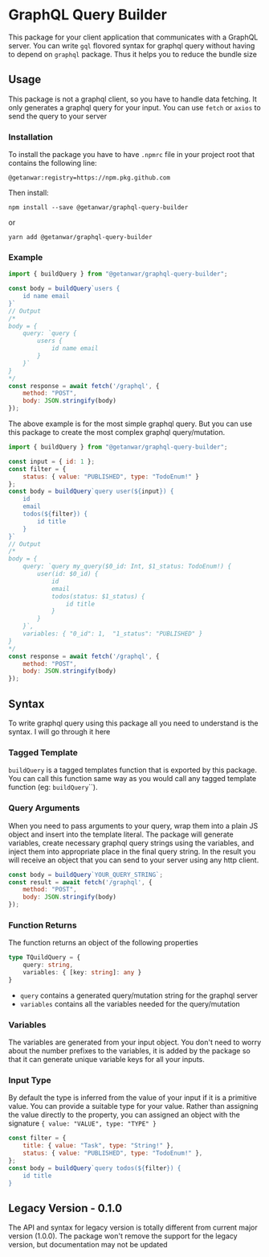# GraphQL Query Builder 

This package for your client application that communicates with a GraphQL server. You can write `gql` flovored syntax for graphql query without having to depend on `graphql` package. Thus it helps you to reduce the bundle size

## Usage

This package is not a graphql client, so you have to handle data fetching. It only generates a graphql query for your input. You can use `fetch` or `axios` to send the query to your server

### Installation

To install the package you have to have `.npmrc` file in your project root that contains the following line:
```shell 
@getanwar:registry=https://npm.pkg.github.com
```

Then install: 

```shell
npm install --save @getanwar/graphql-query-builder
```
or 
```shell
yarn add @getanwar/graphql-query-builder
```

### Example
```js
import { buildQuery } from "@getanwar/graphql-query-builder";

const body = buildQuery`users {
    id name email
}`
// Output 
/*
body = {
    query: `query {
        users {
            id name email
        }
    }`
}
*/
const response = await fetch('/graphql', {
    method: "POST",
    body: JSON.stringify(body)
});
```

The above example is for the most simple graphql query. But you can use this package to create the most complex graphql query/mutation.

```js
import { buildQuery } from "@getanwar/graphql-query-builder";

const input = { id: 1 };
const filter = {
    status: { value: "PUBLISHED", type: "TodoEnum!" }
};
const body = buildQuery`query user(${input}) {
    id
    email
    todos(${filter}) {
        id title
    }
}`
// Output 
/*
body = {
    query: `query my_query($0_id: Int, $1_status: TodoEnum!) {
        user(id: $0_id) {
            id
            email
            todos(status: $1_status) {
                id title
            }
        }
    }`,
    variables: { "0_id": 1,  "1_status": "PUBLISHED" }
}
*/
const response = await fetch('/graphql', {
    method: "POST",
    body: JSON.stringify(body)
});
```

## Syntax

To write graphql query using this package all you need to understand is the syntax. I will go through it here

### Tagged Template
`buildQuery` is a tagged templates function that is exported by this package. You can call this function same way as you would call any tagged template function (eg: `buildQuery`\`\`). 

### Query Arguments
When you need to pass arguments to your query, wrap them into a plain JS object and insert into the template literal. The package will generate variables, create necessary graphql query strings using the variables, and inject them into appropriate place in the final query string. In the result you will receive an object that you can send to your server using any http client.
```js
const body = buildQuery`YOUR_QUERY_STRING`;
const result = await fetch('/graphql', {
    method: "POST",
    body: JSON.stringify(body)
});
```

### Function Returns
The function returns an object of the following properties
```ts
type TQuildQuery = {
    query: string,
    variables: { [key: string]: any }
} 
```
- `query` contains a generated query/mutation string for the graphql server
- `variables` contains all the variables needed for the query/mutation

### Variables
The variables are generated from your input object. You don't need to worry about the number prefixes to the variables, it is added by the package so that it can generate unique variable keys for all your inputs. 

### Input Type
By default the type is inferred from the value of your input if it is a primitive value. You can provide a suitable type for your value. Rather than assigning the value directly to the property, you can assigned an object with the signature `{ value: "VALUE", type: "TYPE" }`

```js
const filter = {
    title: { value: "Task", type: "String!" },
    status: { value: "PUBLISHED", type: "TodoEnum!" },
};
const body = buildQuery`query todos(${filter}) {
    id title
}
```

## Legacy Version - 0.1.0

The API and syntax for legacy version is totally different from current major version (1.0.0). The package won't remove the support for the legacy version, but documentation may not be updated